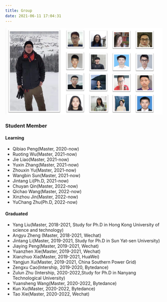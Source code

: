 ```yaml
---
title: Group
date: 2021-06-11 17:04:31
---
```


<!--![HZ](https://t12.baidu.com/it/u=510893777,1540266527&fm=173&s=E9800F9C5C041AC0662451E603007022&w=640&h=297&img.JPEG)-->

<div align=center>
<img src="/attaches/rs_group2.png"/>
</div>

### Student Member

#### Learning

* Qibiao Peng(Master, 2020-now)
* Ruoting Wu(Master, 2021-now)
* Jie Liao(Master, 2021-now)
* Yuxin Zhang(Master, 2021-now)
* Zhouxin Yu(Master, 2021-now)
* Wangbin Sun(Master, 2021-now)
* Jintang Li(Ph.D, 2021-now)
* Chuyan Qin(Master, 2022-now)
* Qichao Wang(Master, 2022-now)
* Xinzhou Jin(Master, 2022-now)
* YuChang Zhu(Ph.D, 2022-now)

#### Graduated

* Yang Liu(Master, 2018-2021, Study for Ph.D in Hong Kong University of science and technology)
* Angyu Zheng (Master, 2018-2021, Wechat)
* Jintang Li(Master, 2019-2021, Study for Ph.D in Sun Yat-sen University)
* Jiaying Peng(Master, 2019-2021, Wechat)
* Yuanzhen Xie(Master, 2019-2021, Wechat)
* Xianzhuo Xia(Master, 2019-2021, HuaWei)
* Yangjun Xu(Master, 2019-2021, China Southern Power Grid)
* Zengxu Cao(Intership, 2019-2020, Bytedance)
* Zulun Zhu (Intership, 2020-2022,Study for Ph.D in Nanyang Technological University)
* Yuansheng Wang(Master, 2020-2022, Bytedance)
* Kun Xu(Master, 2020-2022, Bytedance)
* Tao Xie(Master, 2020-2022, Wechat)

